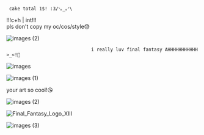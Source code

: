      cake total 1$! :3/⁠ᐠ⁠｡_⁠｡⁠ᐟ⁠\



!!!c+h | int!!!                     
pls don't copy my oc/cos/style😓






![images (2)](https://github.com/user-attachments/assets/dcd65028-2924-4718-bc56-1ba577295cdb)




                              
                                   i really luv final fantasy AHHHHHHHHHHH >_<!💢



![images](https://github.com/user-attachments/assets/adb58d0d-4697-4108-bfb4-935fd7365c62)

![images (1)](https://github.com/user-attachments/assets/66032dd9-14ad-4b2d-9fea-441d5f9331fc)

your art so cool!😘



![images (2)](https://github.com/user-attachments/assets/c4f7342c-b446-45df-8d0a-552ef6686e74)


![Final_Fantasy_Logo_XIII](https://github.com/user-attachments/assets/f8ca9e4a-6d9b-464d-b8bb-a2c0fda209c1)


![images (3)](https://github.com/user-attachments/assets/7186ffa8-9fcd-48fe-8340-13f56b03b2c0)


